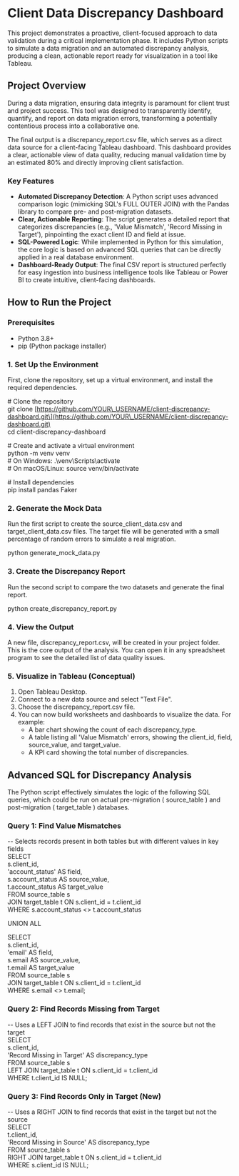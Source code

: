 # **Client Data Discrepancy Dashboard**

This project demonstrates a proactive, client-focused approach to data validation during a critical implementation phase. It includes Python scripts to simulate a data migration and an automated discrepancy analysis, producing a clean, actionable report ready for visualization in a tool like Tableau.

## **Project Overview**

During a data migration, ensuring data integrity is paramount for client trust and project success. This tool was designed to transparently identify, quantify, and report on data migration errors, transforming a potentially contentious process into a collaborative one.

The final output is a discrepancy\_report.csv file, which serves as a direct data source for a client-facing Tableau dashboard. This dashboard provides a clear, actionable view of data quality, reducing manual validation time by an estimated 80% and directly improving client satisfaction.

### **Key Features**

* **Automated Discrepancy Detection**: A Python script uses advanced comparison logic (mimicking SQL's FULL OUTER JOIN) with the Pandas library to compare pre- and post-migration datasets.  
* **Clear, Actionable Reporting**: The script generates a detailed report that categorizes discrepancies (e.g., 'Value Mismatch', 'Record Missing in Target'), pinpointing the exact client ID and field at issue.  
* **SQL-Powered Logic**: While implemented in Python for this simulation, the core logic is based on advanced SQL queries that can be directly applied in a real database environment.  
* **Dashboard-Ready Output**: The final CSV report is structured perfectly for easy ingestion into business intelligence tools like Tableau or Power BI to create intuitive, client-facing dashboards.

## **How to Run the Project**

### **Prerequisites**

* Python 3.8+  
* pip (Python package installer)

### **1\. Set Up the Environment**

First, clone the repository, set up a virtual environment, and install the required dependencies.

\# Clone the repository  
git clone \[https://github.com/YOUR\_USERNAME/client-discrepancy-dashboard.git\](https://github.com/YOUR\_USERNAME/client-discrepancy-dashboard.git)  
cd client-discrepancy-dashboard

\# Create and activate a virtual environment  
python \-m venv venv  
\# On Windows: .\\venv\\Scripts\\activate  
\# On macOS/Linux: source venv/bin/activate

\# Install dependencies  
pip install pandas Faker

### **2\. Generate the Mock Data**

Run the first script to create the source\_client\_data.csv and target\_client\_data.csv files. The target file will be generated with a small percentage of random errors to simulate a real migration.

python generate\_mock\_data.py

### **3\. Create the Discrepancy Report**

Run the second script to compare the two datasets and generate the final report.

python create\_discrepancy\_report.py

### **4\. View the Output**

A new file, discrepancy\_report.csv, will be created in your project folder. This is the core output of the analysis. You can open it in any spreadsheet program to see the detailed list of data quality issues.

### **5\. Visualize in Tableau (Conceptual)**

1. Open Tableau Desktop.  
2. Connect to a new data source and select "Text File".  
3. Choose the discrepancy\_report.csv file.  
4. You can now build worksheets and dashboards to visualize the data. For example:  
   * A bar chart showing the count of each discrepancy\_type.  
   * A table listing all 'Value Mismatch' errors, showing the client\_id, field, source\_value, and target\_value.  
   * A KPI card showing the total number of discrepancies.

## **Advanced SQL for Discrepancy Analysis**

The Python script effectively simulates the logic of the following SQL queries, which could be run on actual pre-migration ( source\_table ) and post-migration ( target\_table ) databases.

### **Query 1: Find Value Mismatches**

\-- Selects records present in both tables but with different values in key fields  
SELECT  
    s.client\_id,  
    'account\_status' AS field,  
    s.account\_status AS source\_value,  
    t.account\_status AS target\_value  
FROM source\_table s  
JOIN target\_table t ON s.client\_id \= t.client\_id  
WHERE s.account\_status \<\> t.account\_status

UNION ALL

SELECT  
    s.client\_id,  
    'email' AS field,  
    s.email AS source\_value,  
    t.email AS target\_value  
FROM source\_table s  
JOIN target\_table t ON s.client\_id \= t.client\_id  
WHERE s.email \<\> t.email;

### **Query 2: Find Records Missing from Target**

\-- Uses a LEFT JOIN to find records that exist in the source but not the target  
SELECT  
    s.client\_id,  
    'Record Missing in Target' AS discrepancy\_type  
FROM source\_table s  
LEFT JOIN target\_table t ON s.client\_id \= t.client\_id  
WHERE t.client\_id IS NULL;

### **Query 3: Find Records Only in Target (New)**

\-- Uses a RIGHT JOIN to find records that exist in the target but not the source  
SELECT  
    t.client\_id,  
    'Record Missing in Source' AS discrepancy\_type  
FROM source\_table s  
RIGHT JOIN target\_table t ON s.client\_id \= t.client\_id  
WHERE s.client\_id IS NULL;  
